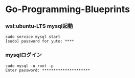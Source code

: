 # Go-Programming-Blueprints

### wsl:ubuntu-LTS mysql起動
```
sudo service mysql start
[sudo] password for yuto: ****
```

### mysqlログイン
```
sudo mysql -u root -p
Enter password: *********************
```

